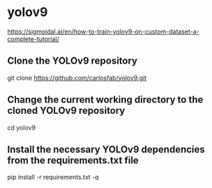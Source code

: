 # yolov9
https://sigmoidal.ai/en/how-to-train-yolov9-on-custom-dataset-a-complete-tutorial/


## Clone the YOLOv9 repository
git clone https://github.com/carlosfab/yolov9.git
## Change the current working directory to the cloned YOLOv9 repository
cd yolov9
## Install the necessary YOLOv9 dependencies from the requirements.txt file
pip install -r requirements.txt -q

